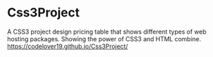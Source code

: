 # Css3Project
A CSS3 project design pricing table that shows different types of web hosting packages. Showing the power of CSS3 and HTML combine.
https://codelover19.github.io/Css3Project/
